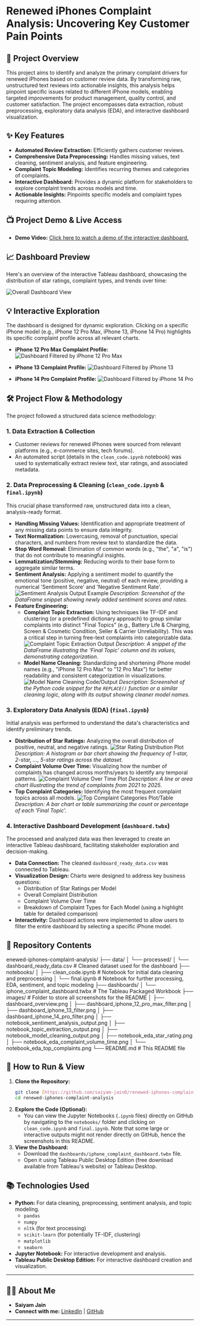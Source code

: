 # Renewed iPhones Complaint Analysis: Uncovering Key Customer Pain Points

## 🚀 Project Overview

This project aims to identify and analyze the primary complaint drivers for renewed iPhones based on customer review data. By transforming raw, unstructured text reviews into actionable insights, this analysis helps pinpoint specific issues related to different iPhone models, enabling targeted improvements for product management, quality control, and customer satisfaction. The project encompasses data extraction, robust preprocessing, exploratory data analysis (EDA), and interactive dashboard visualization.

## ✨ Key Features

* **Automated Review Extraction:** Efficiently gathers customer reviews.
* **Comprehensive Data Preprocessing:** Handles missing values, text cleaning, sentiment analysis, and feature engineering.
* **Complaint Topic Modeling:** Identifies recurring themes and categories of complaints.
* **Interactive Dashboard:** Provides a dynamic platform for stakeholders to explore complaint trends across models and time.
* **Actionable Insights:** Pinpoints specific models and complaint types requiring attention.

## 📺 Project Demo & Live Access

* **Demo Video:** [Click here to watch a demo of the interactive dashboard.](YOUR_DEMO_VIDEO_LINK_HERE)

## 📈 Dashboard Preview

Here's an overview of the interactive Tableau dashboard, showcasing the distribution of star ratings, complaint types, and trends over time:

![Overall Dashboard View](images/dashboard_overview.png)

## 💡 Interactive Exploration

The dashboard is designed for dynamic exploration. Clicking on a specific iPhone model (e.g., iPhone 12 Pro Max, iPhone 13, iPhone 14 Pro) highlights its specific complaint profile across all relevant charts.

* **iPhone 12 Pro Max Complaint Profile:**
    ![Dashboard Filtered by iPhone 12 Pro Max](images/dashboard_iphone_12_pro_max_filter.png)

* **iPhone 13 Complaint Profile:**
    ![Dashboard Filtered by iPhone 13](images/dashboard_iphone_13_filter.png)

* **iPhone 14 Pro Complaint Profile:**
    ![Dashboard Filtered by iPhone 14 Pro](images/dashboard_iphone_14_pro_filter.png)

## 🛠️ Project Flow & Methodology

The project followed a structured data science methodology:

### 1. Data Extraction & Collection

* Customer reviews for renewed iPhones were sourced from relevant platforms (e.g., e-commerce sites, tech forums).
* An automated script (details in the `clean_code.ipynb` notebook) was used to systematically extract review text, star ratings, and associated metadata.

### 2. Data Preprocessing & Cleaning (`clean_code.ipynb` & `final.ipynb`)

This crucial phase transformed raw, unstructured data into a clean, analysis-ready format.

* **Handling Missing Values:** Identification and appropriate treatment of any missing data points to ensure data integrity.
* **Text Normalization:** Lowercasing, removal of punctuation, special characters, and numbers from review text to standardize the data.
* **Stop Word Removal:** Elimination of common words (e.g., "the", "a", "is") that do not contribute to meaningful insights.
* **Lemmatization/Stemming:** Reducing words to their base form to aggregate similar terms.
* **Sentiment Analysis:** Applying a sentiment model to quantify the emotional tone (positive, negative, neutral) of each review, providing a numerical 'Sentiment Score' and 'Negative Sentiment Rate'.
    ![Sentiment Analysis Output Example](images/notebook_sentiment_analysis_output.png)
    *Description: Screenshot of the DataFrame snippet showing newly added sentiment scores and rates.*
* **Feature Engineering:**
    * **Complaint Topic Extraction:** Using techniques like TF-IDF and clustering (or a predefined dictionary approach) to group similar complaints into distinct "Final Topics" (e.g., Battery Life & Charging, Screen & Cosmetic Condition, Seller & Carrier Unreliability). This was a critical step in turning free-text complaints into categorizable data.
        ![Complaint Topic Extraction Output](images/notebook_topic_extraction_output.png)
        *Description: A snippet of the DataFrame illustrating the 'Final Topic' column and its values, demonstrating categorization.*
    * **Model Name Cleaning:** Standardizing and shortening iPhone model names (e.g., "iPhone 12 Pro Max" to "12 Pro Max") for better readability and consistent categorization in visualizations.
        ![Model Name Cleaning Code/Output](images/notebook_model_cleaning_output.png)
        *Description: Screenshot of the Python code snippet for the `REPLACE()` function or a similar cleaning logic, along with its output showing cleaner model names.*

### 3. Exploratory Data Analysis (EDA) (`final.ipynb`)

Initial analysis was performed to understand the data's characteristics and identify preliminary trends.

* **Distribution of Star Ratings:** Analyzing the overall distribution of positive, neutral, and negative ratings.
    ![Star Rating Distribution Plot](images/notebook_eda_star_rating.png)
    *Description: A histogram or bar chart showing the frequency of 1-star, 2-star, ..., 5-star ratings across the dataset.*
* **Complaint Volume Over Time:** Visualizing how the number of complaints has changed across months/years to identify any temporal patterns.
    ![Complaint Volume Over Time Plot](images/notebook_eda_complaint_volume_time.png)
    *Description: A line or area chart illustrating the trend of complaints from 2021 to 2025.*
* **Top Complaint Categories:** Identifying the most frequent complaint topics across all models.
    ![Top Complaint Categories Plot/Table](images/notebook_eda_top_complaints.png)
    *Description: A bar chart or table summarizing the count or percentage of each 'Final Topic'.*

### 4. Interactive Dashboard Development (`dashboard.twbx`)

The processed and analyzed data was then leveraged to create an interactive Tableau dashboard, facilitating stakeholder exploration and decision-making.

* **Data Connection:** The cleaned `dashboard_ready_data.csv` was connected to Tableau.
* **Visualization Design:** Charts were designed to address key business questions:
    * Distribution of Star Ratings per Model
    * Overall Complaint Distribution
    * Complaint Volume Over Time
    * Breakdown of Complaint Types for Each Model (using a highlight table for detailed comparison)
* **Interactivity:** Dashboard actions were implemented to allow users to filter the entire dashboard by selecting a specific iPhone model.

## 📂 Repository Contents
enewed-iphones-complaint-analysis/
├── data/
│   └── processed/
│       └── dashboard_ready_data.csv  # Cleaned dataset used for the dashboard
├── notebooks/
│   ├── clean_code.ipynb              # Notebook for initial data cleaning and preprocessing
│   └── final.ipynb                   # Notebook for further processing, EDA, sentiment, and topic modeling
├── dashboards/
│   └── iphone_complaint_dashboard.twbx # The Tableau Packaged Workbook
├── images/                           # Folder to store all screenshots for the README
│   ├── dashboard_overview.png
│   ├── dashboard_iphone_12_pro_max_filter.png
│   ├── dashboard_iphone_13_filter.png
│   ├── dashboard_iphone_14_pro_filter.png
│   ├── notebook_sentiment_analysis_output.png
│   ├── notebook_topic_extraction_output.png
│   ├── notebook_model_cleaning_output.png
│   ├── notebook_eda_star_rating.png
│   ├── notebook_eda_complaint_volume_time.png
│   └── notebook_eda_top_complaints.png
└── README.md                         # This README file
## 🚀 How to Run & View

1.  **Clone the Repository:**
    ```bash
    git clone [https://github.com/saiyam-jain0/renewed-iphones-complaint-analysis.git](https://github.com/saiyam-jain0/renewed-iphones-complaint-analysis.git)
    cd renewed-iphones-complaint-analysis
    ```
2.  **Explore the Code (Optional):**
    * You can view the Jupyter Notebooks (`.ipynb` files) directly on GitHub by navigating to the `notebooks/` folder and clicking on `clean_code.ipynb` and `final.ipynb`. Note that some large or interactive outputs might not render directly on GitHub, hence the screenshots in this README.
3.  **View the Dashboard:**
    * Download the `dashboards/iphone_complaint_dashboard.twbx` file.
    * Open it using Tableau Public Desktop Edition (free download available from Tableau's website) or Tableau Desktop.

## 📚 Technologies Used

* **Python:** For data cleaning, preprocessing, sentiment analysis, and topic modeling.
    * `pandas`
    * `numpy`
    * `nltk` (for text processing)
    * `scikit-learn` (for potentially TF-IDF, clustering)
    * `matplotlib`
    * `seaborn`
* **Jupyter Notebook:** For interactive development and analysis.
* **Tableau Public Desktop Edition:** For interactive dashboard creation and visualization.

---

## 🙋‍♂️ About Me

* **Saiyam Jain**
* **Connect with me:** [LinkedIn](https://www.linkedin.com/in/saiyam-jain-368a23294/) | [GitHub](https://github.com/saiyam-jain0)

---
